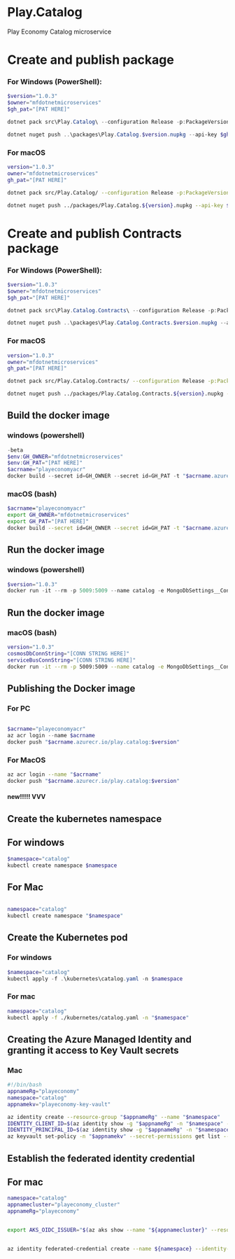 # Play.Catalog

Play Economy Catalog microservice


# Create and publish package
### For Windows (PowerShell): 
```powershell 
$version="1.0.3"
$owner="mfdotnetmicroservices"
$gh_pat="[PAT HERE]"

dotnet pack src\Play.Catalog\ --configuration Release -p:PackageVersion=$version -p:RepositoryUrl=https://github.com/$owner/play.catalog -o ..\packages

dotnet nuget push ..\packages\Play.Catalog.$version.nupkg --api-key $gh_pat --source "github"

```

### For macOS
```bash
version="1.0.3"
owner="mfdotnetmicroservices"
gh_pat="[PAT HERE]"

dotnet pack src/Play.Catalog/ --configuration Release -p:PackageVersion=$version -p:RepositoryUrl=RepositoryUrl=https://github.com/$owner/play.catalog -o ../packages

dotnet nuget push ../packages/Play.Catalog.${version}.nupkg --api-key ${gh_pat} --source "github"
```



# Create and publish Contracts package

### For Windows (PowerShell): 
```powershell 
$version="1.0.3"
$owner="mfdotnetmicroservices"
$gh_pat="[PAT HERE]"

dotnet pack src\Play.Catalog.Contracts\ --configuration Release -p:PackageVersion=$version -p:RepositoryUrl=https://github.com/$owner/play.catalog -o ..\packages

dotnet nuget push ..\packages\Play.Catalog.Contracts.$version.nupkg --api-key $gh_pat --source "github"

```


### For macOS
```bash
version="1.0.3"
owner="mfdotnetmicroservices"
gh_pat="[PAT HERE]"

dotnet pack src/Play.Catalog.Contracts/ --configuration Release -p:PackageVersion=$version -p:RepositoryUrl=RepositoryUrl=https://github.com/$owner/play.catalog -o ../packages

dotnet nuget push ../packages/Play.Catalog.Contracts.${version}.nupkg --api-key ${gh_pat} --source "github"
```




## Build the docker image
### windows (powershell)
```powershell
-beta
$env:GH_OWNER="mfdotnetmicroservices"
$env:GH_PAT="[PAT HERE]"
$acrname="playeconomyacr"
docker build --secret id=GH_OWNER --secret id=GH_PAT -t "$acrname.azurecr.io/play.catalog:$version" .
```



### macOS (bash)
```bash
$acrname="playeconomyacr"
export GH_OWNER="mfdotnetmicroservices"
export GH_PAT="[PAT HERE]"
docker build --secret id=GH_OWNER --secret id=GH_PAT -t "$acrname.azurecr.io/play.catalog:$version" .

```






## Run the docker image

### windows (powershell)
```powershell
$version="1.0.3"
docker run -it --rm -p 5009:5009 --name catalog -e MongoDbSettings__ConnectionString=mongo -e RabbitMQSettings__Host=rabbitmq --network playinfra_default play.catalog:$version  
```



## Run the docker image
### macOS (bash)
```bash
version="1.0.3"
cosmosDbConnString="[CONN STRING HERE]"
serviceBusConnString="[CONN STRING HERE]"
docker run -it --rm -p 5009:5009 --name catalog -e MongoDbSettings__ConnectionString=$cosmosDbConnString -e ServiceBusSettings__ConnectionString=$serviceBusConnString -e ServiceSettings__MessageBroker="SERVICEBUS" play.catalog:$version

```


## Publishing the Docker image
### For PC
```powershell

$acrname="playeconomyacr"
az acr login --name $acrname
docker push "$acrname.azurecr.io/play.catalog:$version"
```

### For MacOS
```bash
az acr login --name "$acrname"
docker push "$acrname.azurecr.io/play.catalog:$version"

```

#### new!!!!! VVV

## Create the kubernetes namespace
## For windows
```powershell
$namespace="catalog"
kubectl create namespace $namespace
```


## For Mac
```bash

namespace="catalog"
kubectl create namespace "$namespace"

```




## Create the Kubernetes pod
### For windows
```powershell
$namespace="catalog"
kubectl apply -f .\kubernetes\catalog.yaml -n $namespace 
```

### For mac
```bash
namespace="catalog"
kubectl apply -f ./kubernetes/catalog.yaml -n "$namespace"
```

## Creating the Azure Managed Identity and granting it access to Key Vault secrets

 ### Mac
```bash
#!/bin/bash
appnameRg="playeconomy"
namespace="catalog"
appnamekv="playeconomy-key-vault"

az identity create --resource-group "$appnameRg" --name "$namespace"
IDENTITY_CLIENT_ID=$(az identity show -g "$appnameRg" -n "$namespace" --query clientId -o tsv)
IDENTITY_PRINCIPAL_ID=$(az identity show -g "$appnameRg" -n "$namespace" --query principalId -o tsv)
az keyvault set-policy -n "$appnamekv" --secret-permissions get list --spn "$IDENTITY_CLIENT_ID"
```


## Establish the federated identity credential
## For mac
```bash
namespace="catalog"
appnamecluster="playeconomy_cluster"
appnameRg="playeconomy"


export AKS_OIDC_ISSUER="$(az aks show --name "${appnamecluster}" --resource-group "${appnameRg}" --query "oidcIssuerProfile.issuerUrl" --output tsv)"


az identity federated-credential create --name ${namespace} --identity-name "${namespace}" --resource-group "${appnameRg}" --issuer "${AKS_OIDC_ISSUER}" --subject system:serviceaccount:"${namespace}":"${namespace}-serviceaccount" --audience api://AzureADTokenExchange 
```